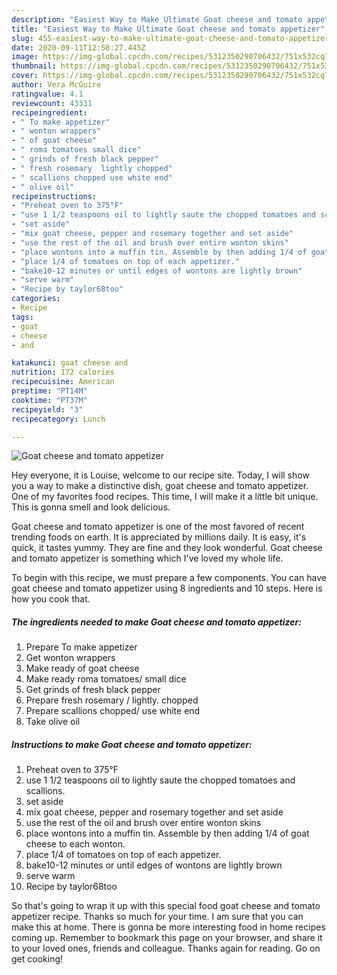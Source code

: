 ```yaml
---
description: "Easiest Way to Make Ultimate Goat cheese and tomato appetizer"
title: "Easiest Way to Make Ultimate Goat cheese and tomato appetizer"
slug: 455-easiest-way-to-make-ultimate-goat-cheese-and-tomato-appetizer
date: 2020-09-11T12:58:27.445Z
image: https://img-global.cpcdn.com/recipes/5312350290706432/751x532cq70/goat-cheese-and-tomato-appetizer-recipe-main-photo.jpg
thumbnail: https://img-global.cpcdn.com/recipes/5312350290706432/751x532cq70/goat-cheese-and-tomato-appetizer-recipe-main-photo.jpg
cover: https://img-global.cpcdn.com/recipes/5312350290706432/751x532cq70/goat-cheese-and-tomato-appetizer-recipe-main-photo.jpg
author: Vera McGuire
ratingvalue: 4.1
reviewcount: 43331
recipeingredient:
- " To make appetizer"
- " wonton wrappers"
- " of goat cheese"
- " roma tomatoes small dice"
- " grinds of fresh black pepper"
- " fresh rosemary  lightly chopped"
- " scallions chopped use white end"
- " olive oil"
recipeinstructions:
- "Preheat oven to 375°F"
- "use 1 1/2 teaspoons oil to lightly saute the chopped tomatoes and scallions."
- "set aside"
- "mix goat cheese, pepper and rosemary together and set aside"
- "use the rest of the oil and brush over entire wonton skins"
- "place wontons into a muffin tin. Assemble by then adding 1/4 of goat cheese to each wonton."
- "place 1/4 of tomatoes on top of each appetizer."
- "bake10-12 minutes or until edges of wontons are lightly brown"
- "serve warm"
- "Recipe by taylor68too"
categories:
- Recipe
tags:
- goat
- cheese
- and

katakunci: goat cheese and 
nutrition: 172 calories
recipecuisine: American
preptime: "PT14M"
cooktime: "PT37M"
recipeyield: "3"
recipecategory: Lunch

---
```



![Goat cheese and tomato appetizer](https://img-global.cpcdn.com/recipes/5312350290706432/751x532cq70/goat-cheese-and-tomato-appetizer-recipe-main-photo.jpg)

Hey everyone, it is Louise, welcome to our recipe site. Today, I will show you a way to make a distinctive dish, goat cheese and tomato appetizer. One of my favorites food recipes. This time, I will make it a little bit unique. This is gonna smell and look delicious.

Goat cheese and tomato appetizer is one of the most favored of recent trending foods on earth. It is appreciated by millions daily. It is easy, it's quick, it tastes yummy. They are fine and they look wonderful. Goat cheese and tomato appetizer is something which I've loved my whole life.




To begin with this recipe, we must prepare a few components. You can have goat cheese and tomato appetizer using 8 ingredients and 10 steps. Here is how you cook that.

<!--inarticleads1-->

##### The ingredients needed to make Goat cheese and tomato appetizer:

1. Prepare  To make appetizer
1. Get  wonton wrappers
1. Make ready  of goat cheese
1. Make ready  roma tomatoes/ small dice
1. Get  grinds of fresh black pepper
1. Prepare  fresh rosemary / lightly. chopped
1. Prepare  scallions chopped/ use white end
1. Take  olive oil




<!--inarticleads2-->

##### Instructions to make Goat cheese and tomato appetizer:

1. Preheat oven to 375°F
1. use 1 1/2 teaspoons oil to lightly saute the chopped tomatoes and scallions.
1. set aside
1. mix goat cheese, pepper and rosemary together and set aside
1. use the rest of the oil and brush over entire wonton skins
1. place wontons into a muffin tin. Assemble by then adding 1/4 of goat cheese to each wonton.
1. place 1/4 of tomatoes on top of each appetizer.
1. bake10-12 minutes or until edges of wontons are lightly brown
1. serve warm
1. Recipe by taylor68too




So that's going to wrap it up with this special food goat cheese and tomato appetizer recipe. Thanks so much for your time. I am sure that you can make this at home. There is gonna be more interesting food in home recipes coming up. Remember to bookmark this page on your browser, and share it to your loved ones, friends and colleague. Thanks again for reading. Go on get cooking!

